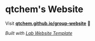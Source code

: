 
# qtchem's Website

Visit **[qtchem.github.io/group-website](https://qtchem.github.io/group-website)** 🚀

_Built with [Lab Website Template](https://greene-lab.gitbook.io/lab-website-template-docs)_

